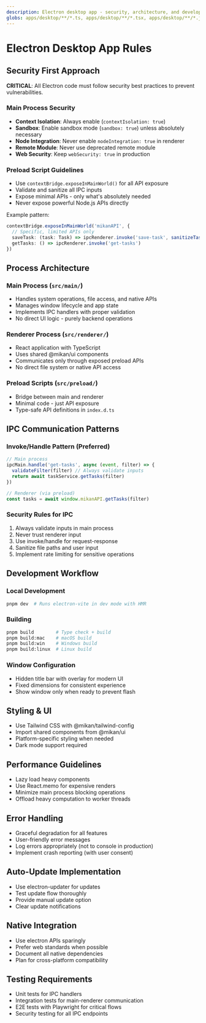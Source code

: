 ```yaml
---
description: Electron desktop app - security, architecture, and development patterns
globs: apps/desktop/**/*.ts, apps/desktop/**/*.tsx, apps/desktop/**/*.js, apps/desktop/electron.vite.config.ts, apps/desktop/electron-builder.yml
---
```


# Electron Desktop App Rules

## Security First Approach

**CRITICAL**: All Electron code must follow security best practices to prevent vulnerabilities.

### Main Process Security

- **Context Isolation**: Always enable (`contextIsolation: true`)
- **Sandbox**: Enable sandbox mode (`sandbox: true`) unless absolutely necessary
- **Node Integration**: Never enable `nodeIntegration: true` in renderer
- **Remote Module**: Never use deprecated remote module
- **Web Security**: Keep `webSecurity: true` in production

### Preload Script Guidelines

- Use `contextBridge.exposeInMainWorld()` for all API exposure
- Validate and sanitize all IPC inputs
- Expose minimal APIs - only what's absolutely needed
- Never expose powerful Node.js APIs directly

Example pattern:

```typescript
contextBridge.exposeInMainWorld('mikanAPI', {
  // Specific, limited APIs only
  saveTask: (task: Task) => ipcRenderer.invoke('save-task', sanitizeTask(task)),
  getTasks: () => ipcRenderer.invoke('get-tasks')
})
```

## Process Architecture

### Main Process (`src/main/`)

- Handles system operations, file access, and native APIs
- Manages window lifecycle and app state
- Implements IPC handlers with proper validation
- No direct UI logic - purely backend operations

### Renderer Process (`src/renderer/`)

- React application with TypeScript
- Uses shared @mikan/ui components
- Communicates only through exposed preload APIs
- No direct file system or native API access

### Preload Scripts (`src/preload/`)

- Bridge between main and renderer
- Minimal code - just API exposure
- Type-safe API definitions in `index.d.ts`

## IPC Communication Patterns

### Invoke/Handle Pattern (Preferred)

```typescript
// Main process
ipcMain.handle('get-tasks', async (event, filter) => {
  validateFilter(filter) // Always validate inputs
  return await taskService.getTasks(filter)
})

// Renderer (via preload)
const tasks = await window.mikanAPI.getTasks(filter)
```

### Security Rules for IPC

1. Always validate inputs in main process
2. Never trust renderer input
3. Use invoke/handle for request-response
4. Sanitize file paths and user input
5. Implement rate limiting for sensitive operations

## Development Workflow

### Local Development

```bash
pnpm dev  # Runs electron-vite in dev mode with HMR
```

### Building

```bash
pnpm build        # Type check + build
pnpm build:mac    # macOS build
pnpm build:win    # Windows build
pnpm build:linux  # Linux build
```

### Window Configuration

- Hidden title bar with overlay for modern UI
- Fixed dimensions for consistent experience
- Show window only when ready to prevent flash

## Styling & UI

- Use Tailwind CSS with @mikan/tailwind-config
- Import shared components from @mikan/ui
- Platform-specific styling when needed
- Dark mode support required

## Performance Guidelines

- Lazy load heavy components
- Use React.memo for expensive renders
- Minimize main process blocking operations
- Offload heavy computation to worker threads

## Error Handling

- Graceful degradation for all features
- User-friendly error messages
- Log errors appropriately (not to console in production)
- Implement crash reporting (with user consent)

## Auto-Update Implementation

- Use electron-updater for updates
- Test update flow thoroughly
- Provide manual update option
- Clear update notifications

## Native Integration

- Use electron APIs sparingly
- Prefer web standards when possible
- Document all native dependencies
- Plan for cross-platform compatibility

## Testing Requirements

- Unit tests for IPC handlers
- Integration tests for main-renderer communication
- E2E tests with Playwright for critical flows
- Security testing for all IPC endpoints
